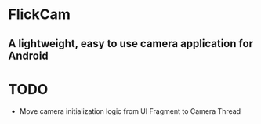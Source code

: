 # FlickCam

## A lightweight, easy to use camera application for Android

# TODO

- Move camera initialization logic from UI Fragment to Camera Thread

